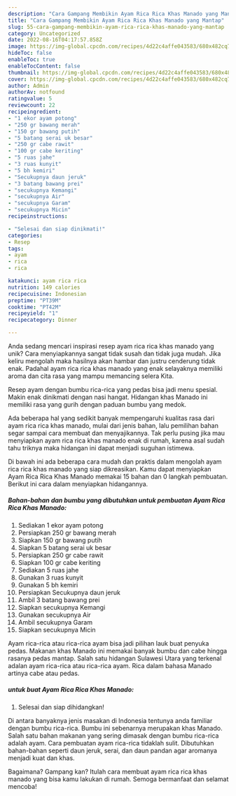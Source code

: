 ```yaml
---
description: "Cara Gampang Membikin Ayam Rica Rica Khas Manado yang Mantap"
title: "Cara Gampang Membikin Ayam Rica Rica Khas Manado yang Mantap"
slug: 55-cara-gampang-membikin-ayam-rica-rica-khas-manado-yang-mantap
category: Uncategorized
date: 2022-08-16T04:17:57.858Z
image: https://img-global.cpcdn.com/recipes/4d22c4affe043583/680x482cq70/ayam-rica-rica-khas-manado-foto-resep-utama.jpg
hideToc: false
enableToc: true
enableTocContent: false
thumbnail: https://img-global.cpcdn.com/recipes/4d22c4affe043583/680x482cq70/ayam-rica-rica-khas-manado-foto-resep-utama.jpg
cover: https://img-global.cpcdn.com/recipes/4d22c4affe043583/680x482cq70/ayam-rica-rica-khas-manado-foto-resep-utama.jpg
author: Admin
authorAv: notfound
ratingvalue: 5
reviewcount: 22
recipeingredient:
- "1 ekor ayam potong"
- "250 gr bawang merah"
- "150 gr bawang putih"
- "5 batang serai uk besar"
- "250 gr cabe rawit"
- "100 gr cabe keriting"
- "5 ruas jahe"
- "3 ruas kunyit"
- "5 bh kemiri"
- "Secukupnya daun jeruk"
- "3 batang bawang prei"
- "secukupnya Kemangi"
- "secukupnya Air"
- "secukupnya Garam"
- "secukupnya Micin"
recipeinstructions:

- "Selesai dan siap dinikmati!"
categories:
- Resep
tags:
- ayam
- rica
- rica

katakunci: ayam rica rica 
nutrition: 149 calories
recipecuisine: Indonesian
preptime: "PT39M"
cooktime: "PT42M"
recipeyield: "1"
recipecategory: Dinner

---
```





Anda sedang mencari inspirasi resep ayam rica rica khas manado yang unik? Cara menyiapkannya sangat tidak susah dan tidak juga mudah. Jika keliru mengolah maka hasilnya akan hambar dan justru cenderung tidak enak. Padahal ayam rica rica khas manado yang enak selayaknya memiliki aroma dan cita rasa yang mampu memancing selera Kita.





Resep ayam dengan bumbu rica-rica yang pedas bisa jadi menu spesial. Makin enak dinikmati dengan nasi hangat. Hidangan khas Manado ini memiliki rasa yang gurih dengan paduan bumbu yang medok.

Ada beberapa hal yang sedikit banyak mempengaruhi kualitas rasa dari ayam rica rica khas manado, mulai dari jenis bahan, lalu pemilihan bahan segar sampai cara membuat dan menyajikannya. Tak perlu pusing jika mau menyiapkan ayam rica rica khas manado enak di rumah, karena asal sudah tahu triknya maka hidangan ini dapat menjadi suguhan istimewa.






Di bawah ini ada beberapa cara mudah dan praktis dalam mengolah ayam rica rica khas manado yang siap dikreasikan. Kamu dapat menyiapkan Ayam Rica Rica Khas Manado memakai 15 bahan dan 0 langkah pembuatan. Berikut ini cara dalam menyiapkan hidangannya.

<!--inarticleads1-->

##### Bahan-bahan dan bumbu yang dibutuhkan untuk pembuatan Ayam Rica Rica Khas Manado:

1. Sediakan 1 ekor ayam potong
1. Persiapkan 250 gr bawang merah
1. Siapkan 150 gr bawang putih
1. Siapkan 5 batang serai uk besar
1. Persiapkan 250 gr cabe rawit
1. Siapkan 100 gr cabe keriting
1. Sediakan 5 ruas jahe
1. Gunakan 3 ruas kunyit
1. Gunakan 5 bh kemiri
1. Persiapkan Secukupnya daun jeruk
1. Ambil 3 batang bawang prei
1. Siapkan secukupnya Kemangi
1. Gunakan secukupnya Air
1. Ambil secukupnya Garam
1. Siapkan secukupnya Micin


Ayam rica-rica atau rica-rica ayam bisa jadi pilihan lauk buat penyuka pedas. Makanan khas Manado ini memakai banyak bumbu dan cabe hingga rasanya pedas mantap. Salah satu hidangan Sulawesi Utara yang terkenal adalan ayam rica-rica atau rica-rica ayam. Rica dalam bahasa Manado artinya cabe atau pedas. 

<!--inarticleads2-->

#####  untuk buat Ayam Rica Rica Khas Manado:


1. Selesai dan siap dihidangkan!

Di antara banyaknya jenis masakan di Indonesia tentunya anda familiar dengan bumbu rica-rica. Bumbu ini sebenarnya merupakan khas Manado. Salah satu bahan makanan yang sering dimasak dengan bumbu rica-rica adalah ayam. Cara pembuatan ayam rica-rica tidaklah sulit. Dibutuhkan bahan-bahan seperti daun jeruk, serai, dan daun pandan agar aromanya menjadi kuat dan khas. 

Bagaimana? Gampang kan? Itulah cara membuat ayam rica rica khas manado yang bisa kamu lakukan di rumah. Semoga bermanfaat dan selamat mencoba!
